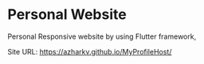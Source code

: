 # Personal Website

Personal Responsive website by using Flutter framework,

Site URL: https://azharkv.github.io/MyProfileHost/

